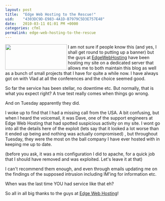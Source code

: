 ```yaml
---
layout: post
title:  "Edge Web Hosting to the Rescue!"
uid:	"4303DC9D-E983-4A1D-B7979C5D3E757E48"
date:   2010-03-11 01:01 PM +0000
categories: cfml
permalink: edge-web-hosting-to-the-rescue
---
```

<p><a href="http://www.edgewebhosting.net"><img src="http://www.edgewebhosting.net/images/logolast.gif" border="0" alt="" width="200" height="82" align="left" /></a>I am not sure if people know this (and yes, I shall get round to putting up a banner) but the guys at <a href="http://www.edgewebhosting.net">EdgeWebHosting</a> have been hosting my site on a dedicated server that allows me to both maintain this blog as well as a bunch of small projects that I have for quite a while now. I have always got on with Vlad at all the conferences and the choice seemed good. </p>
<p>So far the service has been stellar, no downtime etc. But normally, that is what you expect right? A true test really comes when things go wrong. </p>
<p>And on Tuesday apparently they did. </p>
<p>I woke up to find that I had a missing call from the USA. A bit confusing, but when I heard the voicemail, it was Dave, one of the support engineers at Edge Web Hosting that had spotted suspicious activity on my site. I wont go into all the details here of the exploit (lets say that it looked a lot worse than it ended up being and nothing was actually compromised) , but throughout Tuesday, they were the most on the ball company I have ever hosted with in keeping me up to date. </p>
<p>(before you ask, it was a mis configuration I did to apache, for a quick job that I should have removed and was exploited. Let's leave it at that)</p>
<p>I can't recommend them enough, and even through emails updating me on the findings of the supposed intrusion including IM'ing for information etc. </p>
<p>When was the last time YOU had service like that eh?</p>
<p>So all in all big thanks to the guys at <a href="http://www.edgewebhosting.net">Edge Web Hosting</a>! </p>
<p> </p>
